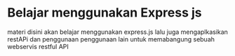 # Belajar menggunakan Express js

materi disini akan belajar menggunakan express.js lalu juga mengaplkasikan restAPi
dan penggunaan penggunaan lain untuk memabangung sebuah webservis restful API
